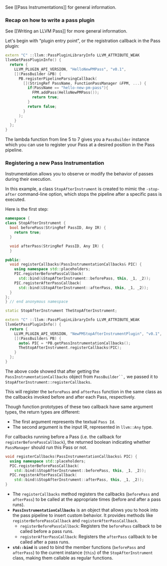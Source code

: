 See [[Pass Instrumentations]] for general information.


### Recap on how to write a pass plugin
See [[Writing an LLVM Pass]] for more general information.

Let's begin with “plugin entry point”, or the registration callback in the Pass plugin:
```cpp
extern "C" ::llvm::PassPluginLibraryInfo LLVM_ATTRIBUTE_WEAK
llvmGetPassPluginInfo() {
  return {
    LLVM_PLUGIN_API_VERSION, "HelloNewPMPass", "v0.1",
    [](PassBuilder &PB) {
      PB.registerPipelineParsingCallback(
        [](StringRef PassName, FunctionPassManager &FPM, ...) {
          if(PassName == "hello-new-pm-pass"){
            FPM.addPass(HelloNewPMPass());
            return true;
          }
          return false;
        }
      );
    }
  };
}
```

The lambda function from line 5 to 7 gives you a `PassBuilder` instance which you can use to register your Pass at a desired position in the Pass pipeline. 

### Registering a new Pass Instrumentation
Instrumentation allows you to observe or modify the behavior of passes during their execution.

In this example, a class `StopAfterInstrument` is created to mimic the `-stop-after` command-line option, which stops the pipeline after a specific pass is executed.

Here is the first step:
```cpp
namespace {
class StopAfterInstrument {
  bool beforePass(StringRef PassID, Any IR) {
    return true;
  }

  void afterPass(StringRef PassID, Any IR) {
  }

public:
  void registerCallbacks(PassInstrumentationCallbacks& PIC) {
    using namespace std::placeholders;
    PIC.registerBeforePassCallback(
      std::bind(&StopAfterInstrument::beforePass, this, _1, _2));
    PIC.registerAfterPassCallback(
      std::bind(&StopAfterInstrument::afterPass, this, _1, _2));
  }
};
} // end anonymous namespace

static StopAfterInstrument TheStopAfterInstrument;

extern "C" ::llvm::PassPluginLibraryInfo LLVM_ATTRIBUTE_WEAK
llvmGetPassPluginInfo() {
  return {
    LLVM_PLUGIN_API_VERSION, "NewPMStopAfterInstrumentPlugin", "v0.1",
    [](PassBuilder& PB) {
      auto& PIC = *PB.getPassInstrumentationCallbacks();
      TheStopAfterInstrument.registerCallbacks(PIC);
    }
  };
}
```

The above code showed that after getting the `PassInstrumentationCallbacks` object from `PassBuilder``,` we passed it to `StopAfterInstrument::registerCallbacks`.

This will register the `beforePass` and `afterPass` function in the same class as the callbacks invoked before and after each Pass, respectively.

Though function prototypes of these two callback have same argument types, the return types are different:
- The first argument represents the textual `Pass Id`.
- The second argument is the input IR, represented in `llvm::Any` type.

For callbacks running before a Pass (i.e. the callback for `registerBeforePassCallback`), the returned boolean indicating whether `PassManager` should run this Pass or not.


```cpp
void registerCallbacks(PassInstrumentationCallbacks& PIC) {
  using namespace std::placeholders;
  PIC.registerBeforePassCallback(
    std::bind(&StopAfterInstrument::beforePass, this, _1, _2));
  PIC.registerAfterPassCallback(
    std::bind(&StopAfterInstrument::afterPass, this, _1, _2));
}
```
- The `registerCallbacks` method registers the callbacks (`beforePass` and `afterPass`) to be called at the appropriate times (before and after a pass runs).
- **`PassInstrumentationCallbacks`** is an object that allows you to hook into the pass pipeline to insert custom behavior. It provides methods like `registerBeforePassCallback` and `registerAfterPassCallback`.
	- `registerBeforePassCallback`: Registers the `beforePass` callback to be called before a pass runs.
	- `registerAfterPassCallback`: Registers the `afterPass` callback to be called after a pass runs.
- **`std::bind`** is used to bind the member functions (`beforePass` and `afterPass`) to the current instance (`this`) of the `StopAfterInstrument` class, making them callable as regular functions.